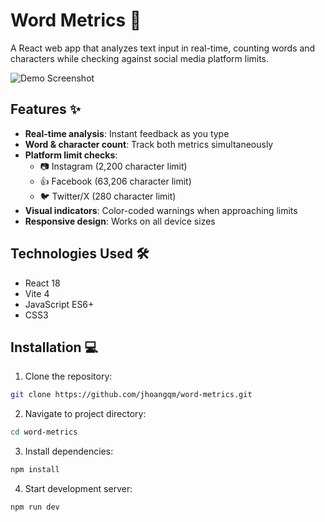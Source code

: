 # Word Metrics 📝

A React web app that analyzes text input in real-time, counting words and characters while checking against social media platform limits.

![Demo Screenshot](https://i.gyazo.com/a1feb79dbbb3aab7be123b5204ce4100.png) <!-- Replace with actual screenshot -->

## Features ✨

- **Real-time analysis**: Instant feedback as you type
- **Word & character count**: Track both metrics simultaneously
- **Platform limit checks**:
  - 📷 Instagram (2,200 character limit)
  - 👍 Facebook (63,206 character limit)
  - 🐦 Twitter/X (280 character limit)
- **Visual indicators**: Color-coded warnings when approaching limits
- **Responsive design**: Works on all device sizes

## Technologies Used 🛠️

- React 18
- Vite 4
- JavaScript ES6+
- CSS3

## Installation 💻

1. Clone the repository:

```bash
git clone https://github.com/jhoangqm/word-metrics.git
```

2. Navigate to project directory:

```bash
cd word-metrics
```

3. Install dependencies:

```bash
npm install
```

4. Start development server:

```bash
npm run dev
```
